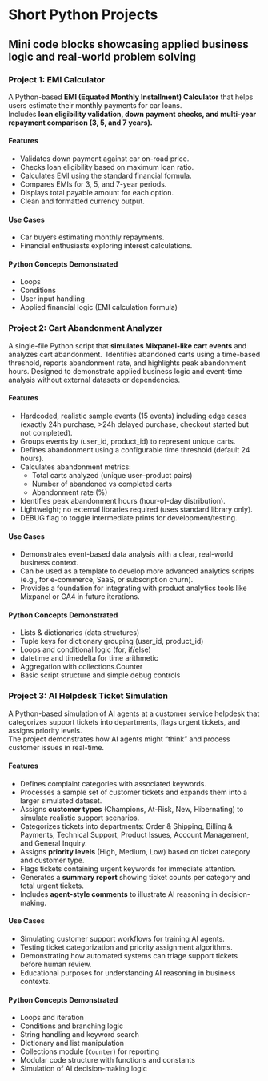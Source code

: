 # Short Python Projects
## Mini code blocks showcasing applied business logic and real-world problem solving

### Project 1: EMI Calculator
A Python-based **EMI (Equated Monthly Installment) Calculator** that helps users estimate their monthly payments for car loans.  
Includes **loan eligibility validation, down payment checks, and multi-year repayment comparison (3, 5, and 7 years).**

#### Features
- Validates down payment against car on-road price.
- Checks loan eligibility based on maximum loan ratio.
- Calculates EMI using the standard financial formula.
- Compares EMIs for 3, 5, and 7-year periods.
- Displays total payable amount for each option.
- Clean and formatted currency output.

#### Use Cases
- Car buyers estimating monthly repayments.
- Financial enthusiasts exploring interest calculations.

#### Python Concepts Demonstrated
- Loops
- Conditions
- User input handling
- Applied financial logic (EMI calculation formula)

### Project 2: Cart Abandonment Analyzer
A single-file Python script that **simulates Mixpanel-like cart events** and analyzes cart abandonment.  Identifies abandoned carts using a time-based threshold, reports abandonment rate, and highlights peak abandonment hours. Designed to demonstrate applied business logic and event-time analysis without external datasets or dependencies.

#### Features
- Hardcoded, realistic sample events (15 events) including edge cases (exactly 24h purchase, >24h delayed purchase, checkout started but not completed).
- Groups events by (user_id, product_id) to represent unique carts.
- Defines abandonment using a configurable time threshold (default 24 hours).
- Calculates abandonment metrics:
    - Total carts analyzed (unique user–product pairs)
    - Number of abandoned vs completed carts
    - Abandonment rate (%)
- Identifies peak abandonment hours (hour-of-day distribution).
- Lightweight; no external libraries required (uses standard library only).
- DEBUG flag to toggle intermediate prints for development/testing.

#### Use Cases
- Demonstrates event-based data analysis with a clear, real-world business context.
- Can be used as a template to develop more advanced analytics scripts (e.g., for e-commerce, SaaS, or subscription churn).
- Provides a foundation for integrating with product analytics tools like Mixpanel or GA4 in future iterations.

#### Python Concepts Demonstrated
- Lists & dictionaries (data structures)
- Tuple keys for dictionary grouping (user_id, product_id)
- Loops and conditional logic (for, if/else)
- datetime and timedelta for time arithmetic
- Aggregation with collections.Counter
- Basic script structure and simple debug controls

### Project 3: AI Helpdesk Ticket Simulation
A Python-based simulation of AI agents at a customer service helpdesk that categorizes support tickets into departments, flags urgent tickets, and assigns priority levels.  
The project demonstrates how AI agents might “think” and process customer issues in real-time.

#### Features

- Defines complaint categories with associated keywords.  
- Processes a sample set of customer tickets and expands them into a larger simulated dataset.  
- Assigns **customer types** (Champions, At-Risk, New, Hibernating) to simulate realistic support scenarios.  
- Categorizes tickets into departments: Order & Shipping, Billing & Payments, Technical Support, Product Issues, Account Management, and General Inquiry.  
- Assigns **priority levels** (High, Medium, Low) based on ticket category and customer type.  
- Flags tickets containing urgent keywords for immediate attention.  
- Generates a **summary report** showing ticket counts per category and total urgent tickets.  
- Includes **agent-style comments** to illustrate AI reasoning in decision-making.

#### Use Cases
- Simulating customer support workflows for training AI agents.  
- Testing ticket categorization and priority assignment algorithms.  
- Demonstrating how automated systems can triage support tickets before human review.  
- Educational purposes for understanding AI reasoning in business contexts.

#### Python Concepts Demonstrated
- Loops and iteration  
- Conditions and branching logic  
- String handling and keyword search  
- Dictionary and list manipulation  
- Collections module (`Counter`) for reporting  
- Modular code structure with functions and constants  
- Simulation of AI decision-making logic

